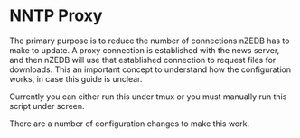 # NNTP Proxy

The primary purpose is to reduce the number of connections nZEDB has to make to update.  A proxy connection is established with the news server, and then nZEDB will use that established connection to request files for downloads. This an important concept to understand how the configuration works, in case this guide is unclear.

Currently you can either run this under tmux or you must manually run this script under screen.

There are a number of configuration changes to make this work.